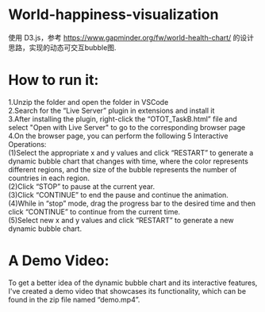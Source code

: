 # World-happiness-visualization
使用 D3.js，参考 https://www.gapminder.org/fw/world-health-chart/ 的设计思路，实现的动态可交互bubble图.<br>

# How to run it:
1.Unzip the folder and open the folder in VSCode<br>
2.Search for the “Live Server” plugin in extensions and install it<br>
3.After installing the plugin, right-click the “OTOT_TaskB.html” file and select "Open with Live Server" to go to the corresponding browser page<br>
4.On the browser page, you can perform the following 5 Interactive Operations:<br>
(1)Select the appropriate x and y values and click “RESTART” to generate a dynamic bubble chart that changes with time, where the color represents different regions, and the size of the bubble represents the number of countries in each region.<br>
(2)Click “STOP” to pause at the current year.<br>
(3)Click “CONTINUE” to end the pause and continue the animation.<br>
(4)While in “stop” mode, drag the progress bar to the desired time and then click “CONTINUE” to continue from the current time.<br>
(5)Select new x and y values and click “RESTART” to generate a new dynamic bubble chart.<br>

# A Demo Video:
To get a better idea of the dynamic bubble chart and its interactive features, I've created a demo video that showcases its functionality, which can be found in the zip file named “demo.mp4”.
